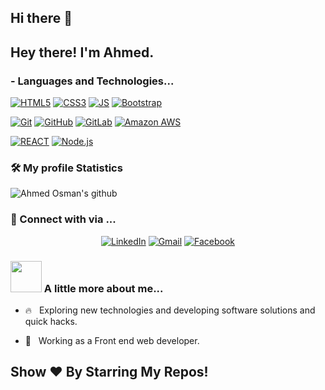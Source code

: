 ## Hi there 👋

<h2> Hey there! I'm Ahmed.</h2>

### - Languages and Technologies...
[![HTML5](https://img.shields.io/badge/-HTML5-E34F26?style=flat-square&logo=html5&logoColor=white&link=https://github.com/akiid777/)](https://github.com/akiid777/)
[![CSS3](https://img.shields.io/badge/-CSS3-1572B6?style=flat-square&logo=css3&link=https://github.com/akiid777/)](https://github.com/akiid777/)
[![JS](https://img.shields.io/badge/-JavaScript-black?style=flat-square&logo=javascript&link=https://github.com/akiid777/)](https://github.com/akiid777/)
[![Bootstrap](https://img.shields.io/badge/-Bootstrap-563D7C?style=flat-square&logo=bootstrap&link=https://github.com/akiid777/)](https://github.com/akiid777/)

[![Git](https://img.shields.io/badge/-Git-black?style=flat-square&logo=git&link=https://github.com/akiid777/)](https://github.com/akiid777/)
[![GitHub](https://img.shields.io/badge/-GitHub-181717?style=flat-square&logo=github&link=https://github.com/akiid777/)](https://github.com/LuizCarlosAbbott/)
[![GitLab](https://img.shields.io/badge/-GitLab-FCA121?style=flat-square&logo=gitlab&link=https://github.com/LuizCarlosAbbott/)](https://github.com/akiid777/)
[![Amazon AWS](https://img.shields.io/badge/Amazon%20AWS-232F3E?style=flat-square&logo=amazon-aws&link=https://github.com/akiid777/)](https://github.com/akiid777/)

[![REACT](https://img.shields.io/badge/-REACT-1572B6?style=flat-square&logo=react&link=https://github.com/akiid777/)](https://github.com/akiid777/)
[![Node.js](https://img.shields.io/badge/-Node.js-495e35?style=flat-square&logo=node.js&link=https://github.com/akiid777/)](https://github.com/akiid777/)

<h3>🛠 My profile Statistics </h3>

![Ahmed Osman's github](https://github-readme-stats.vercel.app/api?username=akiid777&show_icons=true&hide_border=true)

<h3> 💬 Connect with via ... </h3>
<p align="center">
<a href="https://www.linkedin.com/in/ahmed-mosman/" target="_blank"><img src="https://img.shields.io/badge/LinkedIn-%230077B5.svg?&style=flat-square&logo=linkedin&logoColor=white" alt="LinkedIn"></a>
<a href="mailto: dr.ahmed.mamdouh.93@gmail.com" target="_blank"><img src="https://img.shields.io/badge/gmail-%23E4405F.svg?&style=flat-square&logo=gmail&logoColor=white" alt="Gmail"></a>  
<a href="https://www.facebook.com/ahmed.osman93" target="_blank"><img src="https://img.shields.io/badge/Facebook-%231877F2.svg?&style=flat-square&logo=facebook&logoColor=white" alt="Facebook"></a>
</p>


### <img src="https://media.giphy.com/media/VgCDAzcKvsR6OM0uWg/giphy.gif" width="50"> A little more about me...  

- 🔥 &nbsp; Exploring new technologies and developing software solutions and quick hacks.

- 💼 &nbsp; Working as a Front end web developer.


## Show ❤️ By Starring My Repos!
